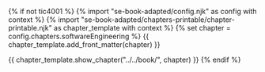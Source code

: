 {% if not tic4001 %}
<frontmatter>
{% import "se-book-adapted/config.njk" as config with context %}
{% import "se-book-adapted/chapters-printable/chapter-printable.njk" as chapter_template with context %}
{% set chapter = config.chapters.softwareEngineering %}
{{ chapter_template.add_front_matter(chapter) }}
</frontmatter>

{{ chapter_template.show_chapter("../../book/", chapter) }}
{% endif %}
